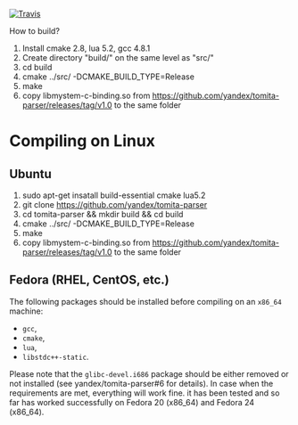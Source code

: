 [![Travis](https://img.shields.io/travis/yandex/tomita-parser/master.svg?style=plastic)](https://travis-ci.org/yandex/tomita-parser)

How to build?

1. Install cmake 2.8, lua 5.2, gcc 4.8.1
2. Create directory "build/" on the same level as "src/"
3. cd build
4. cmake ../src/ -DCMAKE_BUILD_TYPE=Release
5. make
6. copy libmystem-c-binding.so from https://github.com/yandex/tomita-parser/releases/tag/v1.0 to the same folder

# Compiling on Linux

## Ubuntu

1. sudo apt-get insatall build-essential cmake lua5.2
2. git clone https://github.com/yandex/tomita-parser
3. cd tomita-parser && mkdir build && cd build
4. cmake ../src/ -DCMAKE_BUILD_TYPE=Release
5. make
6. copy libmystem-c-binding.so from https://github.com/yandex/tomita-parser/releases/tag/v1.0 to the same folder

## Fedora (RHEL, CentOS, etc.)

The following packages should be installed before compiling on an `x86_64` machine:

* `gcc`,
* `cmake`,
* `lua`,
* `libstdc++-static`.

Please note that the `glibc-devel.i686` package should be either removed or not installed (see yandex/tomita-parser#6 for details). In case when the requirements are met, everything will work fine. it has been tested and so far has worked successfully on Fedora 20 (x86_64) and Fedora 24 (x86_64).

